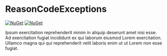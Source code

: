 # ReasonCodeExceptions

[![NuGet](https://img.shields.io/nuget/dt/reasoncodeexceptions.svg)](https://www.nuget.org/packages/reasoncodeexceptions) 
[![NuGet](https://img.shields.io/nuget/vpre/reasoncodeexceptions.svg)](https://www.nuget.org/packages/reasoncodeexceptions)

Ipsum exercitation reprehenderit minim in aliquip deserunt amet nisi esse. Ad exercitation fugiat incididunt ex qui laborum eiusmod Lorem exercitation. Ullamco magna qui qui reprehenderit velit laboris enim ut ut Lorem non esse fugiat.
